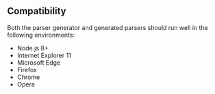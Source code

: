 ## Compatibility

Both the parser generator and generated parsers should run well in the following environments:

* Node.js 8+
* Internet Explorer 11
* Microsoft Edge
* Firefox
* Chrome
* Opera
